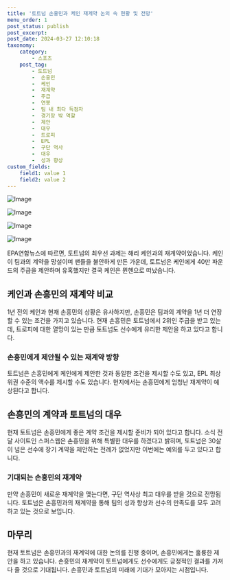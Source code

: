 ```yaml
---
title: '토트넘 손흥민과 케인 재계약 논의 속 현황 및 전망'
menu_order: 1
post_status: publish
post_excerpt: 
post_date: 2024-03-27 12:10:18
taxonomy:
    category:
        - 스포츠
    post_tag:
        - 토트넘
        -  손흥민
        -  케인
        -  재계약
        -  주급
        -  연봉
        -  팀 내 최다 득점자
        -  경기장 밖 역할
        -  제안
        -  대우
        -  트로피
        -  EPL
        -  구단 역사
        -  대우
        -  성과 향상
custom_fields:
    field1: value 1
    field2: value 2
---
```


![Image](https://imgnews.pstatic.net/image/076/2024/03/27/2024032801002067900275551_20240327080103719.jpg?type=w647)

![Image](https://imgnews.pstatic.net/image/076/2024/03/27/2024032801002067900275552_20240327080103725.jpg?type=w647)

![Image](https://imgnews.pstatic.net/image/076/2024/03/27/2024032801002067900275553_20240327080103730.jpg?type=w647)

![Image](https://imgnews.pstatic.net/image/076/2024/03/27/2024032801002067900275554_20240327080103734.jpg?type=w647)

EPA연합뉴스에 따르면, 토트넘의 최우선 과제는 해리 케인과의 재계약이었습니다. 케인이 팀과의 계약을 망설이며 팬들을 불안하게 만든 가운데, 토트넘은 케인에게 40만 파운드의 주급을 제안하며 유혹했지만 결국 케인은 뮌헨으로 떠났습니다.
## 케인과 손흥민의 재계약 비교
1년 전의 케인과 현재 손흥민의 상황은 유사하지만, 손흥민은 팀과의 계약을 1년 더 연장할 수 있는 조건을 가지고 있습니다. 현재 손흥민은 토트넘에서 2위인 주급을 받고 있는데, 트로피에 대한 열망이 있는 만큼 토트넘도 선수에게 유리한 제안을 하고 있다고 합니다.
### 손흥민에게 제안될 수 있는 재계약 방향
토트넘은 손흥민에게 케인에게 제안한 것과 동일한 조건을 제시할 수도 있고, EPL 최상위권 수준의 액수를 제시할 수도 있습니다. 현지에서는 손흥민에게 엄청난 재계약이 예상된다고 합니다.
## 손흥민의 계약과 토트넘의 대우
현재 토트넘은 손흥민에게 좋은 계약 조건을 제시할 준비가 되어 있다고 합니다. 소식 전달 사이트인 스퍼스웹은 손흥민을 위해 특별한 대우를 하겠다고 밝히며, 토트넘은 30살이 넘은 선수에 장기 계약을 제안하는 전례가 없었지만 이번에는 예외를 두고 있다고 합니다.
### 기대되는 손흥민의 재계약
만약 손흥민이 새로운 재계약을 맺는다면, 구단 역사상 최고 대우를 받을 것으로 전망됩니다. 토트넘은 손흥민과의 재계약을 통해 팀의 성과 향상과 선수의 만족도를 모두 고려하고 있는 것으로 보입니다.
## 마무리
현재 토트넘은 손흥민과의 재계약에 대한 논의를 진행 중이며, 손흥민에게는 훌륭한 제안을 하고 있습니다. 손흥민의 재계약이 토트넘에게도 선수에게도 긍정적인 결과를 가져다 줄 것으로 기대됩니다. 손흥민과 토트넘의 미래에 기대가 모아지는 시점입니다.
